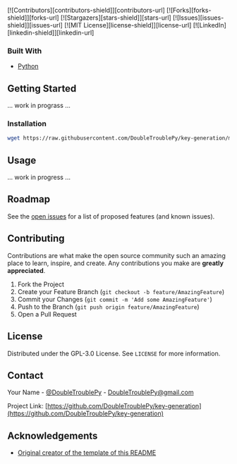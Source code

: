 <!--
*** Thanks for checking out the Best-README-Template. If you have a suggestion
*** that would make this better, please fork the repo and create a pull request
*** or simply open an issue with the tag "enhancement".
*** Thanks again! Now go create something AMAZING! :D
-->



<!-- PROJECT SHIELDS -->
<!--
*** I'm using markdown "reference style" links for readability.
*** Reference links are enclosed in brackets [ ] instead of parentheses ( ).
*** See the bottom of this document for the declaration of the reference variables
*** for contributors-url, forks-url, etc. This is an optional, concise syntax you may use.
*** https://www.markdownguide.org/basic-syntax/#reference-style-links
-->
[![Contributors][contributors-shield]][contributors-url]
[![Forks][forks-shield]][forks-url]
[![Stargazers][stars-shield]][stars-url]
[![Issues][issues-shield]][issues-url]
[![MIT License][license-shield]][license-url]
[![LinkedIn][linkedin-shield]][linkedin-url]

### Built With
* [Python](https://www.python.org)



<!-- GETTING STARTED -->
## Getting Started
... work in prograss ...

### Installation
```sh
wget https://raw.githubusercontent.com/DoubleTroublePy/key-generation/main/install.py
```


<!-- USAGE EXAMPLES -->
## Usage
... work in progress ...



<!-- ROADMAP -->
## Roadmap

See the [open issues](https://github.com/DoubleTroublePy/key-generation/issues) for a list of proposed features (and known issues).



<!-- CONTRIBUTING -->
## Contributing

Contributions are what make the open source community such an amazing place to learn, inspire, and create. Any contributions you make are **greatly appreciated**.

1. Fork the Project
2. Create your Feature Branch (`git checkout -b feature/AmazingFeature`)
3. Commit your Changes (`git commit -m 'Add some AmazingFeature'`)
4. Push to the Branch (`git push origin feature/AmazingFeature`)
5. Open a Pull Request



<!-- LICENSE -->
## License

Distributed under the GPL-3.0 License. See `LICENSE` for more information.



<!-- CONTACT -->
## Contact

Your Name - [@DoubleTroublePy](https://twitter.com/DoubleTroublePy) - DoubleTroublePy@gmail.com

Project Link: [https://github.com/DoubleTroublePy/key-generation](https://github.com/DoubleTroublePy/key-generation)

<!-- ACKNOWLEDGEMENTS -->
## Acknowledgements
* [Original creator of the template of this README](https://github.com/othneildrew/Best-README-Template)